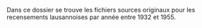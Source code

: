 Dans ce dossier se trouve les fichiers sources originaux pour les recensements lausannoises par année entre 1932 et 1955.